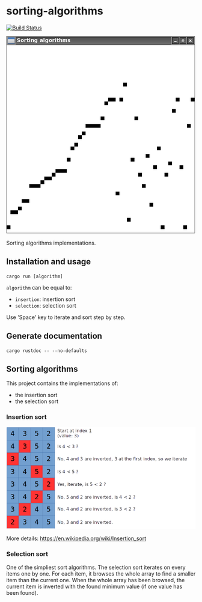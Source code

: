# sorting-algorithms

[![Build Status](https://travis-ci.org/jean553/sorting-algorithms.svg?branch=master)](https://travis-ci.org/jean553/sorting-algorithms)

![Image 1](sorting-algorithms/res/screenshot.png)

Sorting algorithms implementations.

## Installation and usage

```
cargo run [algorithm]
```

`algorithm` can be equal to:
 * `insertion`: insertion sort
 * `selection`: selection sort

Use 'Space' key to iterate and sort step by step.

## Generate documentation

```
cargo rustdoc -- --no-defaults
```

## Sorting algorithms

This project contains the implementations of:
 * the insertion sort
 * the selection sort

### Insertion sort

![Image 2](sorting-algorithms/res/insertion_sort.png)

More details: https://en.wikipedia.org/wiki/Insertion_sort

### Selection sort

One of the simpliest sort algorithms. The selection sort iterates on every items one by one.
For each item, it browses the whole array to find a smaller item than the current one.
When the whole array has been browsed, the current item is inverted with the found minimum value
(if one value has been found).
